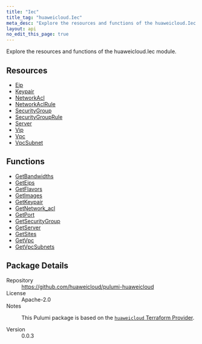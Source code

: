 ```yaml
---
title: "Iec"
title_tag: "huaweicloud.Iec"
meta_desc: "Explore the resources and functions of the huaweicloud.Iec module."
layout: api
no_edit_this_page: true
---
```


<!-- WARNING: this file was generated by Pulumi Docs Generator. -->
<!-- Do not edit by hand unless you're certain you know what you are doing! -->

Explore the resources and functions of the huaweicloud.Iec module.

<h2 id="resources">Resources</h2>
<ul class="api">
    <li><a href="eip" title="Eip"><span class="api-symbol api-symbol--resource"></span>Eip</a></li>
    <li><a href="keypair" title="Keypair"><span class="api-symbol api-symbol--resource"></span>Keypair</a></li>
    <li><a href="networkacl" title="NetworkAcl"><span class="api-symbol api-symbol--resource"></span>NetworkAcl</a></li>
    <li><a href="networkaclrule" title="NetworkAclRule"><span class="api-symbol api-symbol--resource"></span>NetworkAclRule</a></li>
    <li><a href="securitygroup" title="SecurityGroup"><span class="api-symbol api-symbol--resource"></span>SecurityGroup</a></li>
    <li><a href="securitygrouprule" title="SecurityGroupRule"><span class="api-symbol api-symbol--resource"></span>SecurityGroupRule</a></li>
    <li><a href="server" title="Server"><span class="api-symbol api-symbol--resource"></span>Server</a></li>
    <li><a href="vip" title="Vip"><span class="api-symbol api-symbol--resource"></span>Vip</a></li>
    <li><a href="vpc" title="Vpc"><span class="api-symbol api-symbol--resource"></span>Vpc</a></li>
    <li><a href="vpcsubnet" title="VpcSubnet"><span class="api-symbol api-symbol--resource"></span>VpcSubnet</a></li>
</ul>

<h2 id="functions">Functions</h2>
<ul class="api">
    <li><a href="getbandwidths" title="GetBandwidths"><span class="api-symbol api-symbol--function"></span>GetBandwidths</a></li>
    <li><a href="geteips" title="GetEips"><span class="api-symbol api-symbol--function"></span>GetEips</a></li>
    <li><a href="getflavors" title="GetFlavors"><span class="api-symbol api-symbol--function"></span>GetFlavors</a></li>
    <li><a href="getimages" title="GetImages"><span class="api-symbol api-symbol--function"></span>GetImages</a></li>
    <li><a href="getkeypair" title="GetKeypair"><span class="api-symbol api-symbol--function"></span>GetKeypair</a></li>
    <li><a href="getnetwork_acl" title="GetNetwork_acl"><span class="api-symbol api-symbol--function"></span>GetNetwork_acl</a></li>
    <li><a href="getport" title="GetPort"><span class="api-symbol api-symbol--function"></span>GetPort</a></li>
    <li><a href="getsecuritygroup" title="GetSecurityGroup"><span class="api-symbol api-symbol--function"></span>GetSecurityGroup</a></li>
    <li><a href="getserver" title="GetServer"><span class="api-symbol api-symbol--function"></span>GetServer</a></li>
    <li><a href="getsites" title="GetSites"><span class="api-symbol api-symbol--function"></span>GetSites</a></li>
    <li><a href="getvpc" title="GetVpc"><span class="api-symbol api-symbol--function"></span>GetVpc</a></li>
    <li><a href="getvpcsubnets" title="GetVpcSubnets"><span class="api-symbol api-symbol--function"></span>GetVpcSubnets</a></li>
</ul>

<h2 id="package-details">Package Details</h2>
<dl class="package-details">
	<dt>Repository</dt>
	<dd><a href="https://github.com/huaweicloud/pulumi-huaweicloud">https://github.com/huaweicloud/pulumi-huaweicloud</a></dd>
	<dt>License</dt>
	<dd>Apache-2.0</dd>
	<dt>Notes</dt>
	<dd><p>This Pulumi package is based on the <a href="https://github.com/huaweicloud/terraform-provider-huaweicloud"><code>huaweicloud</code> Terraform Provider</a>.</p>
</dd>
	<dt>Version</dt>
	<dd>0.0.3</dd>
</dl>


